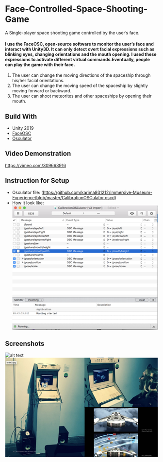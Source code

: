 # Face-Controlled-Space-Shooting-Game
A Single-player space shooting game controlled by the user’s face.
#### I use the FaceOSC, open-source software to monitor the user’s face and interact with Unity3D. It can only detect overt facial expressions such as blinking eyes, changing orientations and the mouth opening. I used these expressions to activate different virtual commands.Eventually, people can play the game with their face. 
1. The user can change the moving directions of the spaceship through his/her facial orientations.
2. The user can change the moving speed of the spaceship by slightly moving forward or backward. 
3. The user can shoot meteorites and other spaceships by opening their mouth.

## Build With
* Unity 2019
* [FaceOSC](https://github.com/kylemcdonald/ofxFaceTracker/releases)
* [Osculator](https://osculator.net/)
## Video Demonstration
https://vimeo.com/309663916
## Instruction for Setup
* Osculator file: (https://github.com/karima931212/Immersive-Museum-Experience/blob/master/CalibrationOSCulator.oscd)
* How it look like:![alt text](https://github.com/karima931212/Face-Controlled-Space-Shooting-Game/blob/master/Screenshots/Screen%20Shot%202020-05-19%20at%209.44.15%20AM.png?raw=true)
## Screenshots
![alt text](https://github.com/karima931212/Face-Controlled-Space-Shooting-Game/blob/master/Screenshots/ce51ab_08e71894c2e2422d85c30d6df9d13690_mv2_d_1688_2098_s_2.png)
![alt text](https://github.com/karima931212/Face-Controlled-Space-Shooting-Game/blob/master/Screenshots/Screen%20Shot%202020-05-19%20at%2010.53.53%20AM.png)
